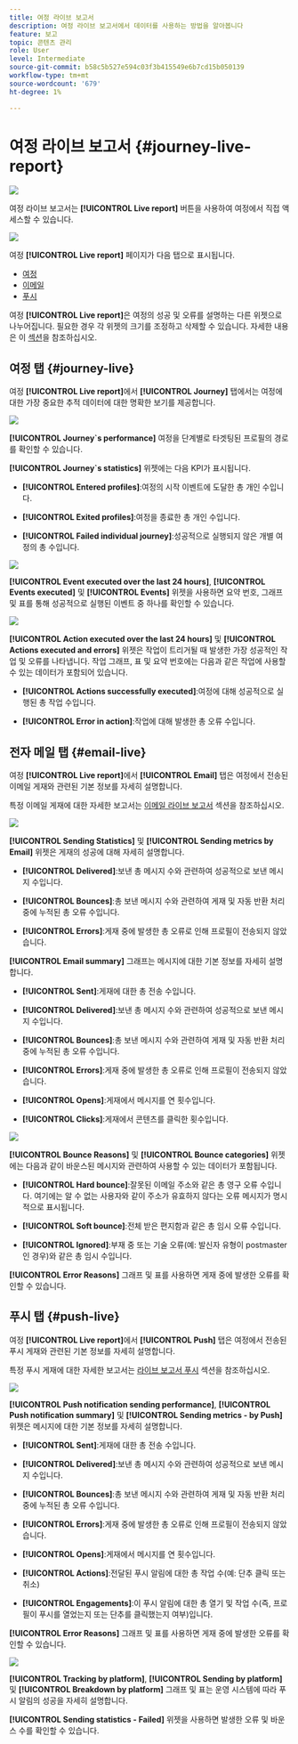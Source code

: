```yaml
---
title: 여정 라이브 보고서
description: 여정 라이브 보고서에서 데이터를 사용하는 방법을 알아봅니다
feature: 보고
topic: 콘텐츠 관리
role: User
level: Intermediate
source-git-commit: b58c5b527e594c03f3b415549e6b7cd15b050139
workflow-type: tm+mt
source-wordcount: '679'
ht-degree: 1%

---
```


# 여정 라이브 보고서 {#journey-live-report}

![](../assets/do-not-localize/badge.png)

여정 라이브 보고서는 **[!UICONTROL Live report]** 버튼을 사용하여 여정에서 직접 액세스할 수 있습니다.

![](../assets/report_1.png)

여정 **[!UICONTROL Live report]** 페이지가 다음 탭으로 표시됩니다.

* [여정](#journey-live)
* [이메일](#email-live)
* [푸시](#push-live)

여정 **[!UICONTROL Live report]**&#x200B;은 여정의 성공 및 오류를 설명하는 다른 위젯으로 나누어집니다. 필요한 경우 각 위젯의 크기를 조정하고 삭제할 수 있습니다. 자세한 내용은 이 [섹션](live-report.md#modify-dashboard)을 참조하십시오.

## 여정 탭 {#journey-live}

여정 **[!UICONTROL Live report]**&#x200B;에서 **[!UICONTROL Journey]** 탭에서는 여정에 대한 가장 중요한 추적 데이터에 대한 명확한 보기를 제공합니다.

![](../assets/report_journey_2.png)

**[!UICONTROL Journey`s performance]** 여정을 단계별로 타겟팅된 프로필의 경로를 확인할 수 있습니다.

**[!UICONTROL Journey`s statistics]** 위젯에는 다음 KPI가 표시됩니다.

* **[!UICONTROL Entered profiles]**:여정의 시작 이벤트에 도달한 총 개인 수입니다.

* **[!UICONTROL Exited profiles]**:여정을 종료한 총 개인 수입니다.

* **[!UICONTROL Failed individual journey]**:성공적으로 실행되지 않은 개별 여정의 총 수입니다.

![](../assets/report_journey_3.png)

**[!UICONTROL Event executed over the last 24 hours]**, **[!UICONTROL Events executed]** 및 **[!UICONTROL Events]** 위젯을 사용하면 요약 번호, 그래프 및 표를 통해 성공적으로 실행된 이벤트 중 하나를 확인할 수 있습니다.

![](../assets/report_journey_4.png)

**[!UICONTROL Action executed over the last 24 hours]** 및  **[!UICONTROL Actions executed and errors]** 위젯은 작업이 트리거될 때 발생한 가장 성공적인 작업 및 오류를 나타냅니다. 작업 그래프, 표 및 요약 번호에는 다음과 같은 작업에 사용할 수 있는 데이터가 포함되어 있습니다.

* **[!UICONTROL Actions successfully executed]**:여정에 대해 성공적으로 실행된 총 작업 수입니다.

* **[!UICONTROL Error in action]**:작업에 대해 발생한 총 오류 수입니다.

## 전자 메일 탭 {#email-live}

여정 **[!UICONTROL Live report]**&#x200B;에서 **[!UICONTROL Email]** 탭은 여정에서 전송된 이메일 게재와 관련된 기본 정보를 자세히 설명합니다.

특정 이메일 게재에 대한 자세한 보고서는 [이메일 라이브 보고서](email-live-report.md) 섹션을 참조하십시오.

![](../assets/report_email_1.png)

**[!UICONTROL Sending Statistics]** 및 **[!UICONTROL Sending metrics by Email]** 위젯은 게재의 성공에 대해 자세히 설명합니다.

* **[!UICONTROL Delivered]**:보낸 총 메시지 수와 관련하여 성공적으로 보낸 메시지 수입니다.

* **[!UICONTROL Bounces]**:총 보낸 메시지 수와 관련하여 게재 및 자동 반환 처리 중에 누적된 총 오류 수입니다.

* **[!UICONTROL Errors]**:게재 중에 발생한 총 오류로 인해 프로필이 전송되지 않았습니다.

<!--Hard and bounce - by Email-->

**[!UICONTROL Email summary]** 그래프는 메시지에 대한 기본 정보를 자세히 설명합니다.

* **[!UICONTROL Sent]**:게재에 대한 총 전송 수입니다.

* **[!UICONTROL Delivered]**:보낸 총 메시지 수와 관련하여 성공적으로 보낸 메시지 수입니다.

* **[!UICONTROL Bounces]**:총 보낸 메시지 수와 관련하여 게재 및 자동 반환 처리 중에 누적된 총 오류 수입니다.

* **[!UICONTROL Errors]**:게재 중에 발생한 총 오류로 인해 프로필이 전송되지 않았습니다.

* **[!UICONTROL Opens]**:게재에서 메시지를 연 횟수입니다.

* **[!UICONTROL Clicks]**:게재에서 콘텐츠를 클릭한 횟수입니다.

![](../assets/report_email_2.png)

**[!UICONTROL Bounce Reasons]** 및 **[!UICONTROL Bounce categories]** 위젯에는 다음과 같이 바운스된 메시지와 관련하여 사용할 수 있는 데이터가 포함됩니다.

* **[!UICONTROL Hard bounce]**:잘못된 이메일 주소와 같은 총 영구 오류 수입니다. 여기에는 알 수 없는 사용자와 같이 주소가 유효하지 않다는 오류 메시지가 명시적으로 표시됩니다.

* **[!UICONTROL Soft bounce]**:전체 받은 편지함과 같은 총 임시 오류 수입니다.

* **[!UICONTROL Ignored]**:부재 중 또는 기술 오류(예: 발신자 유형이 postmaster인 경우)와 같은 총 임시 수입니다.

**[!UICONTROL Error Reasons]** 그래프 및 표를 사용하면 게재 중에 발생한 오류를 확인할 수 있습니다.

## 푸시 탭 {#push-live}

여정 **[!UICONTROL Live report]**&#x200B;에서 **[!UICONTROL Push]** 탭은 여정에서 전송된 푸시 게재와 관련된 기본 정보를 자세히 설명합니다.

특정 푸시 게재에 대한 자세한 보고서는 [라이브 보고서 푸시](push-live-report.md) 섹션을 참조하십시오.

![](../assets/report_push_1.png)

**[!UICONTROL Push notification sending performance]**,  **[!UICONTROL Push notification summary]** 및  **[!UICONTROL Sending metrics - by Push]** 위젯은 메시지에 대한 기본 정보를 자세히 설명합니다.

* **[!UICONTROL Sent]**:게재에 대한 총 전송 수입니다.

* **[!UICONTROL Delivered]**:보낸 총 메시지 수와 관련하여 성공적으로 보낸 메시지 수입니다.

* **[!UICONTROL Bounces]**:총 보낸 메시지 수와 관련하여 게재 및 자동 반환 처리 중에 누적된 총 오류 수입니다.

* **[!UICONTROL Errors]**:게재 중에 발생한 총 오류로 인해 프로필이 전송되지 않았습니다.

* **[!UICONTROL Opens]**:게재에서 메시지를 연 횟수입니다.

* **[!UICONTROL Actions]**:전달된 푸시 알림에 대한 총 작업 수(예: 단추 클릭 또는 취소)

* **[!UICONTROL Engagements]**:이 푸시 알림에 대한 총 열기 및 작업 수(즉, 프로필이 푸시를 열었는지 또는 단추를 클릭했는지 여부)입니다.

**[!UICONTROL Error Reasons]** 그래프 및 표를 사용하면 게재 중에 발생한 오류를 확인할 수 있습니다.

![](../assets/report_push_2.png)

**[!UICONTROL Tracking by platform]**, **[!UICONTROL Sending by platform]** 및 **[!UICONTROL Breakdown by platform]** 그래프 및 표는 운영 시스템에 따라 푸시 알림의 성공을 자세히 설명합니다.

**[!UICONTROL Sending statistics - Failed]** 위젯을 사용하면 발생한 오류 및 바운스 수를 확인할 수 있습니다.
